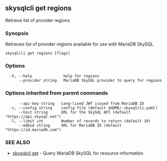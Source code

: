 ## skysqlcli get regions

Retrieve list of provider regions

### Synopsis

Retrieves list of provider regions available for use with MariaDB SkySQL

```
skysqlcli get regions [flags]
```

### Options

```
  -h, --help              help for regions
      --provider string   MariaDB SkySQL provider to query for regions
```

### Options inherited from parent commands

```
      --api-key string   Long-lived JWT issued from MariaDB ID
  -c, --config string    config file (default $HOME/.skysqlcli.yaml)
      --host string      URL for the SkySQL API (default "https://api.skysql.net")
  -l, --limit int        Number of records to return (default 10)
      --mdbid string     URL for MariaDB ID (default "https://id.mariadb.com")
```

### SEE ALSO

* [skysqlcli get](skysqlcli_get.md)	 - Query MariaDB SkySQL for resource information

